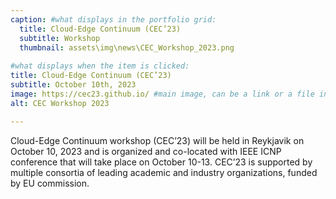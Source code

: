 ```yaml
---
caption: #what displays in the portfolio grid:
  title: Cloud-Edge Continuum (CEC’23)
  subtitle: Workshop
  thumbnail: assets\img\news\CEC_Workshop_2023.png
  
#what displays when the item is clicked:
title: Cloud-Edge Continuum (CEC’23)
subtitle: October 10th, 2023
image: https://cec23.github.io/ #main image, can be a link or a file in assets/img/portfolio
alt: CEC Workshop 2023

---
```

Cloud-Edge Continuum workshop (CEC’23) will be held in Reykjavik on October 10, 2023 and is organized and co-located with IEEE ICNP conference that will take place on October 10-13. CEC’23 is supported by multiple consortia of leading academic and industry organizations, funded by EU commission.




